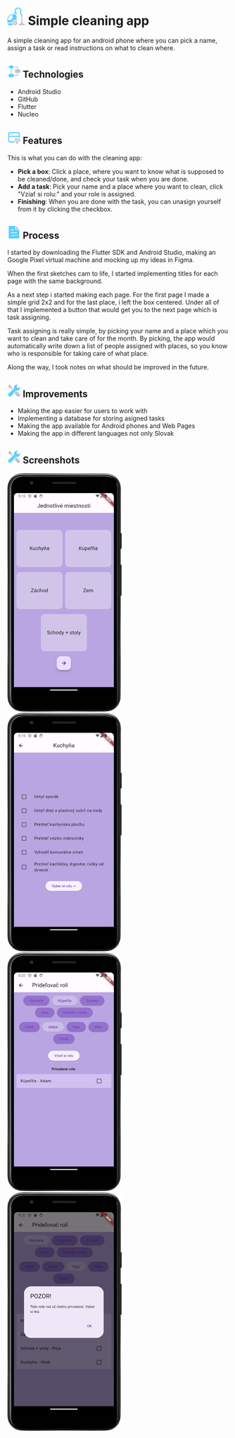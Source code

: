 # <img src="img/vacuum-cleaner@2x.png" width="40" height="40"> Simple cleaning app

A simple cleaning app for an android phone where you can pick a name, assign a task or read instructions on what to clean where.

## <img src="img/decision-process@2x.png" width="30" height="30"> Technologies

- Android Studio
- GitHub
- Flutter
- Nucleo

## <img src="img/window-pointer@2x.png" width="30" height="30"> Features

This is what you can do with the cleaning app:

- **Pick a box**: Click a place, where you want to know what is supposed to be cleaned/done, and check your task when you are done.
- **Add a task**: Pick your name and a place where you want to clean, click "Vziať si rolu:" and your role is assigned.
- **Finishing**: When you are done with the task, you can unasign yourself from it by clicking the checkbox.

## <img src="img/file-text@2x.png" width="30" height="30"> Process

I started by downloading the Flutter SDK and Android Studio, making an Google Pixel virtual machine and mocking up my ideas in Figma.

When the first sketches cam to life, I started implementing titles for each page with the same background.

As a next step i started making each page. For the first page I made a simple grid 2x2 and for the last place, i left the box centered. Under all of that I implemented a button that would get you to the next page which is task assigning.

Task assigning is really simple, by picking your name and a place which you want to clean and take care of for the month. By picking, the app would automatically write down a list of people assigned with places, so you know who is responsible for taking care of what place.

Along the way, I took notes on what should be improved in the future.

## <img src="img/settings@2x.png" width="30" height="30"> Improvements

- Making the app easier for users to work with
- Implementing a database for storing asigned tasks
- Making the app available for Android phones and Web Pages
- Making the app in different languages not only Slovak

## <img src="img/settings@2x.png" width="30" height="30"> Screenshots

<img src="img/sc1.png" width="260" height="540" >
<img src="img//sc2.png"  width="260" height="540">
<img src="img/sc3.png"  width="260" height="540">
<img src="img/sc4.png"  width="260" height="540">